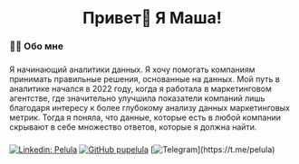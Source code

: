 <br clear="both">

###

<h1 align="center">Привет👋 Я Маша!</h1>

###

<h3 align="left">👩‍💻  Обо мне</h3>

###

<p align="left">Я начинающий аналитики данных. Я хочу помогать компаниям принимать правильные решения, основанные на данных. Мой путь в аналитике начался в 2022 году, когда я работала в маркетинговом агентстве, где значительно улучшила показатели компаний лишь благодаря интересу к более глубокому анализу данных маркетинговых метрик. Тогда я поняла, что данные, которые есть в любой компании скрывают в себе множество ответов, которые я должна найти.</p>

###

[![Linkedin: Pelula](https://img.shields.io/badge/-Ghazi-blue?style=flat-square&logo=Linkedin&logoColor=white&link=https://www.linkedin.com/in/pelula/)](https://www.linkedin.com/in/pelula/)
[![GitHub pupelula](https://img.shields.io/github/followers/pupelula?label=follow&style=social)](https://github.com/pupelula)
[![Telegram]([https://img.shields.io/twitter/follow/codewithghazi?style=social](https://img.shields.io/badge/Telegram-brightgreen?style=flat-square&logo=telegram&logoColor=white&logoSize=auto&color=74b7d4&link=https%3A%2F%2Ft.me%2Fpelula))](https://t.me/pelula)



